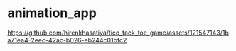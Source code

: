 # animation_app

https://github.com/hirenkhasatiya/tico_tack_toe_game/assets/121547143/1ba71ea4-2eec-42ac-b026-eb244c01bfc2

